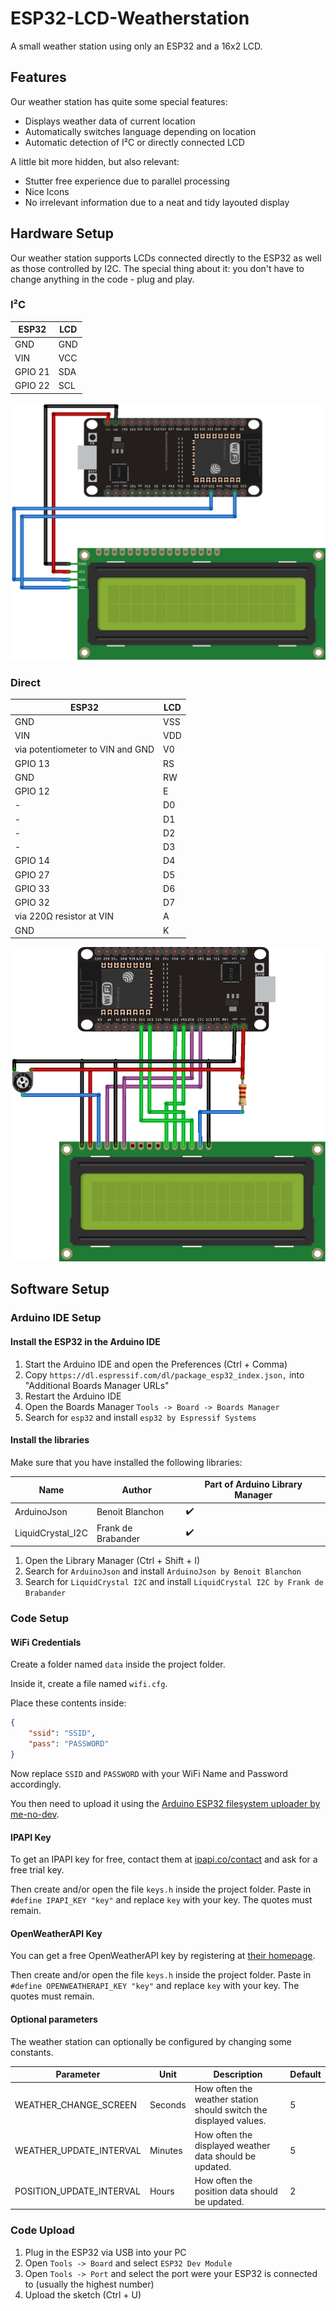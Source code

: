 # ESP32-LCD-Weatherstation

A small weather station using only an ESP32 and a 16x2 LCD.

## Features

Our weather station has quite some special features:

* Displays weather data of current location
* Automatically switches language depending on location
* Automatic  detection of I²C or directly connected LCD

A little bit more hidden, but also relevant:

* Stutter free experience due to parallel processing
* Nice Icons
* No irrelevant information due to a neat and tidy layouted display

## Hardware Setup

Our weather station supports LCDs connected directly to the ESP32 as well as those controlled by I2C. The special thing about it: you don't have to change anything in the code - plug and play.

### I²C

| ESP32   | LCD |
|---------|-----|
| GND     | GND |
| VIN     | VCC |
| GPIO 21 | SDA |
| GPIO 22 | SCL |

![connection I²C](documentation/connection_I2C.png)

### Direct

| ESP32                            | LCD     |
|----------------------------------|---------|
| GND                              | VSS     |
| VIN                              | VDD     |
| via potentiometer to VIN and GND | V0      |
| GPIO 13                          | RS      |
| GND                              | RW      |
| GPIO 12                          | E       |
| -                                | D0      |
| -                                | D1      |
| -                                | D2      |
| -                                | D3      |
| GPIO 14                          | D4      |
| GPIO 27                          | D5      |
| GPIO 33                          | D6      |
| GPIO 32                          | D7      |
| via 220Ω resistor at VIN         | A       |
| GND                              | K       |

![connection direct](documentation/connection_direct.png)

## Software Setup

### Arduino IDE Setup

#### Install the ESP32 in the Arduino IDE

1. Start the Arduino IDE and open the Preferences (Ctrl + Comma)
1. Copy `https://dl.espressif.com/dl/package_esp32_index.json,` into "Additional Boards Manager URLs"
1. Restart the Arduino IDE
1. Open the Boards Manager `Tools -> Board -> Boards Manager`
1. Search for `esp32` and install `esp32 by Espressif Systems`

#### Install the libraries

Make sure that you have installed the following libraries:

| Name              | Author             | Part of Arduino Library Manager |
|-------------------|--------------------|---------------------------------|
| ArduinoJson       | Benoit Blanchon    | :heavy_check_mark:              |
| LiquidCrystal_I2C | Frank de Brabander | :heavy_check_mark:              |

1. Open the Library Manager (Ctrl + Shift + I)
1. Search for `ArduinoJson` and install `ArduinoJson by Benoit Blanchon`
1. Search for `LiquidCrystal I2C` and install `LiquidCrystal I2C by Frank de Brabander`

### Code Setup

#### WiFi Credentials

Create a folder named `data` inside the project folder.

Inside it, create a file named `wifi.cfg`.

Place these contents inside:

```json
{
	"ssid": "SSID",
	"pass": "PASSWORD"
}
```

Now replace `SSID` and `PASSWORD` with your WiFi Name and Password accordingly.

You then need to upload it using the 
[Arduino ESP32 filesystem uploader by me-no-dev](https://github.com/me-no-dev/arduino-esp32fs-plugin).

#### IPAPI Key

To get an IPAPI key for free, contact them at [ipapi.co/contact](https://ipapi.co/contact) and ask for a free trial key.

Then create and/or open the file `keys.h` inside the project folder.
Paste in `#define IPAPI_KEY "key"` and replace `key` with your key. 
The quotes must remain.

#### OpenWeatherAPI Key

You can get a free OpenWeatherAPI key by registering at [their homepage](https://home.openweathermap.org/users/sign_up).

Then create and/or open the file `keys.h` inside the project folder.
Paste in `#define OPENWEATHERAPI_KEY "key"` and replace `key` with your key.
The quotes must remain.

#### Optional parameters

The weather station can optionally be configured by changing some constants.

Parameter | Unit | Description | Default
--------- | ---- | ----------- | -------
WEATHER_CHANGE_SCREEN | Seconds | How often the weather station should switch the displayed values. | 5
WEATHER_UPDATE_INTERVAL | Minutes | How often the displayed weather data should be updated. | 5
POSITION_UPDATE_INTERVAL | Hours | How often the position data should be updated. | 2

### Code Upload

1. Plug in the ESP32 via USB into your PC
1. Open `Tools -> Board` and select `ESP32 Dev Module`
1. Open `Tools -> Port` and select the port were your ESP32 is connected to (usually the highest number)
1. Upload the sketch (Ctrl + U)